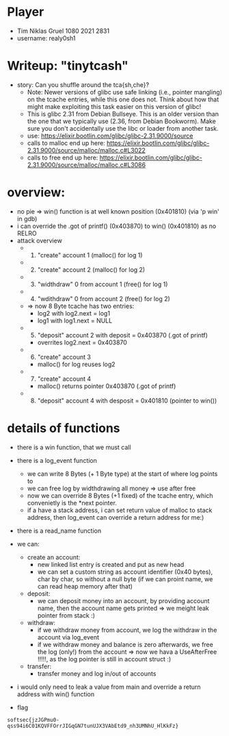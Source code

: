 # Player
- Tim Niklas Gruel 1080 2021 2831
- username: realy0sh1

# Writeup: "tinytcash"
- story: Can you shuffle around the tca{sh,che}? 
    - Note: Newer versions of glibc use safe linking (i.e., pointer mangling) on the tcache entries, while this one does not. Think about how that might make exploiting this task easier on this version of glibc!
    - This is glibc 2.31 from Debian Bullseye. This is an older version than the one that we typically use (2.36, from Debian Bookworm). Make sure you don't accidentally use the libc or loader from another task.
    - use: https://elixir.bootlin.com/glibc/glibc-2.31.9000/source
    - calls to malloc end up here: https://elixir.bootlin.com/glibc/glibc-2.31.9000/source/malloc/malloc.c#L3022
    - calls to free end up here: https://elixir.bootlin.com/glibc/glibc-2.31.9000/source/malloc/malloc.c#L3086


# overview:
- no pie => win() function is at well known position (0x401810) (via 'p win' in gdb)
- i can override the .got of printf() (0x403870) to win() (0x401810) as no RELRO
- attack overview
    - 1) "create" account 1 (malloc() for log 1)
    - 2) "create" account 2 (malloc() for log 2)
    - 3) "widthdraw" 0 from account 1 (free() for log 1)
    - 4) "wdithdraw" 0 from account 2 (free() for log 2)
    - => now 8 Byte tcache has two entries:
        - log2 with log2.next = log1
        - log1 with log1.next = NULL
    - 5) "deposit" account 2 with deposit = 0x403870 (.got of printf)
        - overrites log2.next = 0x403870
    - 6) "create" account 3 
        - malloc() for log reuses log2
    - 7) "create" account 4
        - malloc() returns pointer 0x403870 (.got of printf)
    - 8) "deposit" account 4 with desposit = 0x401810 (pointer to win())



# details of functions 
- there is a win function, that we must call
- there is a log_event function
    - we can write 8 Bytes (+ 1 Byte type) at the start of where log points to
    - we can free log by widthdrawing all money => use after free
    - now we can override 8 Bytes (+1 fixed) of the tcache entry, which convenietly is the *next pointer.
    - if a have a stack address, i can set return value of malloc to stack address, then log_event can override a return address for me:)
- there is a read_name function
- we can:
    - create an account: 
        - new linked list entry is created and put as new head
        - we can set a custom string as account identifier (0x40 bytes), char by char, so without a null byte (if we can proint name, we can read heap memory after that)
    - deposit:
        - we can deposit money into an account, by providing account name, then the account name gets printed => we meight leak pointer from stack :)
    - withdraw: 
        - if we withdraw money from account, we log the withdraw in the account via log_event
        - if we withdraw money and balance is zero afterwards, we free the log (only!) from the account => now we hava a UseAfterFree !!!!!, as the log pointer is still in account struct :)
    - transfer: 
        - transfer money and log in/out of accounts

- i would only need to leak a value from main and override a return address with win() function

- flag
```
softsec{jzJGPmu0-qss94i6C01KQVFFOrrJIGqGN7tunUJX3VAbEtd9_nh3UMNhU_HlKkFz}
```